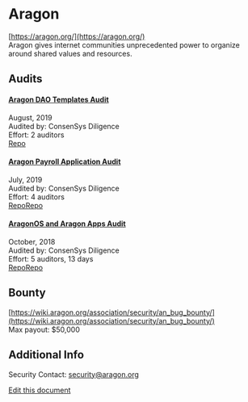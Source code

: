 
# Aragon
  
[https://aragon.org/](https://aragon.org/)<br>
Aragon gives internet communities unprecedented power to organize around shared values and resources.


## Audits



#### [Aragon DAO Templates Audit](https://github.com/ConsenSys/aragon-daotemplates-audit-report-2019-08)

August, 2019<br>
Audited by: ConsenSys Diligence<br>Effort: 2 auditors<br>
[Repo](https://github.com/aragon/dao-templates)
      


#### [Aragon Payroll Application Audit](https://github.com/ConsenSys/aragon-payroll-audit-report-2019-06)

July, 2019<br>
Audited by: ConsenSys Diligence<br>Effort: 4 auditors<br>
[Repo](https://github.com/aragon/aragon-apps/tree/master/future-apps/payroll)[Repo](https://github.com/aragon/ppf)
      


#### [AragonOS and Aragon Apps Audit](https://github.com/ConsenSys/aragon_audit_report_2018-06-04_extended/blob/master/Aragon-Audit-final.md)

October, 2018<br>
Audited by: ConsenSys Diligence<br>Effort: 5 auditors, 13 days<br>
[Repo](https://github.com/aragon/aragonOS)[Repo](https://github.com/aragon/aragon-apps)
      

  

## Bounty

[https://wiki.aragon.org/association/security/an_bug_bounty/](https://wiki.aragon.org/association/security/an_bug_bounty/)<br>
Max payout: $50,000


## Additional Info

Security Contact: security@aragon.org


[Edit this document](https://github.com/ConsenSys/blockchainSecurityDB/blob/master/projects/aragon.json)
